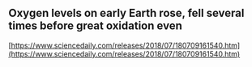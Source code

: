 ## Oxygen levels on early Earth rose, fell several times before great oxidation even
  
  [https://www.sciencedaily.com/releases/2018/07/180709161540.htm](https://www.sciencedaily.com/releases/2018/07/180709161540.htm)